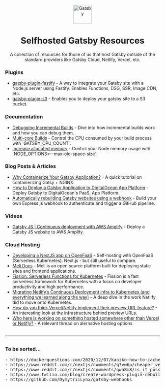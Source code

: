 <p align="center">
  <a href="https://www.gatsbyjs.com">
    <img alt="Gatsby" src="https://www.gatsbyjs.com/Gatsby-Monogram.svg" width="60" />
  </a>
</p>
<h1 align="center">
  Selfhosted Gatsby Resources
</h1>
<p align="center">A collection of resources for those of us that host Gatsby outside of the standard providers like Gatsby Cloud, Netlify, Vercel, etc.</p>

<h3>Plugins</h3>
<ul>
    <li><a href="https://github.com/gatsby-uc/plugins/tree/main/packages/gatsby-plugin-fastify">gatsby-plugin-fastify</a> - A way to integrate your Gatsby site with a Node.js server using Fastify. Enables Functions, DSG, SSR, Image CDN, etc.</li>
    <li><a href="https://github.com/jariz/gatsby-plugin-s3">gatsby-plugin-s3</a> - Enables you to deploy your gatsby site to a S3 bucket.</li>
</ul>

<h3>Documentation</h3>
<ul>
    <li><a href="https://www.gatsbyjs.com/docs/debugging-incremental-builds/">Debugging Incremental Builds</a> - Dive into how incremental builds work and how you can debug them.</li>
    <li><a href="https://www.gatsbyjs.com/docs/multi-core-builds/">Multi-core Builds</a> - Control the CPU consumed by your build process with `GATSBY_CPU_COUNT`.</li>
    <li><a href="https://www.gatsbyjs.com/docs/how-to/performance/resolving-out-of-memory-issues/#increase-allocated-memory-andor-upgrade-your-hardware">Increase allocated memory</a> - Control your Node memory usage with `NODE_OPTIONS=--max-old-space-size`.</li>
</ul>

<h3>Blog Posts & Articles</h3>
<ul>
    <li><a href="https://valenciandigital.com/insights/why-containerize-your-gatsby-application">Why Containerize Your Gatsby Application?</a> - A quick tutorial on containerizing Gatsy + NGINX.</li>
    <li><a href="https://www.digitalocean.com/community/tutorials/how-to-deploy-a-gatsby-application-to-digitalocean-app-platform">How to Deploy a Gatsby Application to DigitalOcean App Platform</a> - Deploy Gatsby to DigitalOcean's PaaS, App Platform.</li>
    <li><a href="https://humanoids.nl/en/articles/sanity-webhook-github/">Automatically rebuilding Gatsby websites using a webhook</a> - Build your own Express.js webhook to authenticate and trigger a GitHub pipeline.</li>
</ul>

<h3>Videos</h3>
<ul>
    <li><a href="https://www.youtube.com/watch?v=khydpJc3iFE">Gatsby JS | Continuous deployment with AWS Amplify</a> - Deploy a Gatsby JS website to AWS Amplify.</li>
</ul>

<h3>Cloud Hosting</h3>
<ul>
    <li><a href="https://dev.to/mikeyglitz/developing-a-nextjs-app-on-openfaas-oof">Developing a NextJS app on OpenFaaS</a> - Self-hosting with OpenFaaS (Serverless Kubernetes). Next.js - but still useful to compare.</li>
    <li><a href="https://docs.meli.sh/">Meli Docs</a> - Meli is an open source platform built for deploying static sites and frontend applications.</li>
    <li><a href="https://github.com/fission/fission">Fission: Serverless Functions for Kubernetes</a> - Fission is a fast serverless framework for Kubernetes with a focus on developer productivity and high performance.</li>
    <li><a href="https://medium.com/netlify/migrating-netlifys-continuous-deployment-infra-to-kubernetes-and-everything-we-learned-along-the-1e5989254269">Migrating Netlify’s Continuous Deployment infra to Kubernetes (and everything we learned along the way)</a> - A deep dive in the work Netlify did to move onto Kubernetes.</li>
    <li><a href="https://www.reddit.com/r/devops/comments/u7vzzl/how_do_you_think_vercelnetlify_implement_their/">How do you think Vercel/Netlify implement their preview URL feature?</a> - An interesting look at the infrastructure behind preview URLs.</li>
    <li><a href="https://www.reddit.com/r/nextjs/comments/s4xeg5/who_here_is_working_on_something_hosted_somewhere/">Who here is working on something hosted somewhere other than Vercel or Netifly?</a> - A relevant thread on alernative hosting options.</li>
</ul>

<hr style="margin: 32px 0;"/>

<h3>To be sorted...</h3>
<pre>
- https://dockerquestions.com/2020/12/07/kaniko-how-to-cache-folders-from-gatsby-build-in-kubernetes-using-tekton/
- https://www.reddit.com/r/nextjs/comments/q7vw6p/cheaper_vercel_alternatives_specifically_to/
- https://www.reddit.com/r/nextjs/comments/qwa8m8/is_it_possible_to_deploy_a_nextjs_app_with_ssr/
- https://www.twilio.com/blog/create-wordpress-plugin-rebuild-gatsby-app-aws-github-actions
- https://github.com/DymytriiLynx/gatsby-webhooks
</pre>
